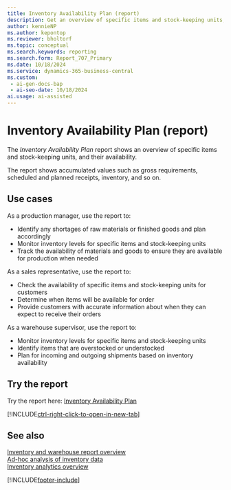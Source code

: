 ```yaml
---
title: Inventory Availability Plan (report)
description: Get an overview of specific items and stock-keeping units, and their availability.
author: kennieNP
ms.author: kepontop
ms.reviewer: bholtorf
ms.topic: conceptual
ms.search.keywords: reporting
ms.search.form: Report_707_Primary
ms.date: 10/18/2024
ms.service: dynamics-365-business-central
ms.custom:
 - ai-gen-docs-bap
 - ai-seo-date: 10/18/2024
ai.usage: ai-assisted
---
```


# Inventory Availability Plan (report)

The *Inventory Availability Plan* report shows an overview of specific items and stock-keeping units, and their availability. 

The report shows accumulated values such as gross requirements, scheduled and planned receipts, inventory, and so on.


## Use cases

<!-- 
Prompt

Below is a report in an ERP system. Provide 3-4 use cases for different personas working with inventory.
Format like this:    
  
As a <persona>, use the report to    
* use case 1  
* use case 2    

Do not capitalize the persona names. 

## Report name
Inventory Availability Plan

### What the report does
The *Inventory Availability Plan* report shows an overview of specific items and stock-keeping units, and their availability. 

The report shows accumulated values such as gross requirements, scheduled and planned receipts, inventory, and so on.

### Use cases
This helps businesses plan and manage their inventory more effectively by providing insights into when items will be available and when they might need to reorder.

Please include your data sources and URLs

-->

As a production manager, use the report to:
* Identify any shortages of raw materials or finished goods and plan accordingly
* Monitor inventory levels for specific items and stock-keeping units
* Track the availability of materials and goods to ensure they are available for production when needed

As a sales representative, use the report to:
* Check the availability of specific items and stock-keeping units for customers
* Determine when items will be available for order
* Provide customers with accurate information about when they can expect to receive their orders

As a warehouse supervisor, use the report to:
* Monitor inventory levels for specific items and stock-keeping units
* Identify items that are overstocked or understocked
* Plan for incoming and outgoing shipments based on inventory availability


## Try the report

Try the report here: [Inventory Availability Plan](https://businesscentral.dynamics.com?report=707)

[!INCLUDE[ctrl-right-click-to-open-in-new-tab](../includes/ctrl-right-click-to-open-in-new-tab.md)]


## See also

[Inventory and warehouse report overview](../reports/inventory-WMS-reports.md)   
[Ad-hoc analysis of inventory data](../ad-hoc-analysis-inventory.md)   
[Inventory analytics overview](../inventory-analytics-overview.md)  

[!INCLUDE[footer-include](../includes/footer-banner.md)]